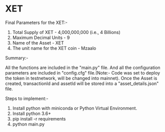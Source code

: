 # XET
Final Parameters for the XET:-
1. Total Supply of XET - 4,000,000,000 (i.e., 4 Billions)
2. Maximum Decimal Units - 9
3. Name of the Asset - XET
4. The unit name for the XET coin - Mzaalo

Summary:-

All the functions are included in the "main.py" file. And all the configuration parameters are included in "config.cfg" file.(Note:- Code was set to deploy the token in testnetwork, will be changed into mainnet). Once the Asset is created, transactionId and assetId will be stored into a "asset_details.json" file.

Steps to implement:-

1. Install python with miniconda or Python Virtual Environment.
2. Install python 3.6+
3. pip install -r requirements
4. python main.py
